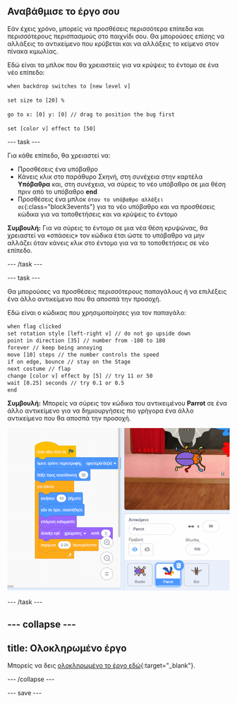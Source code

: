 ## Αναβάθμισε το έργο σου

Εάν έχεις χρόνο, μπορείς να προσθέσεις περισσότερα επίπεδα και περισσότερους περισπασμούς στο παιχνίδι σου. Θα μπορούσες επίσης να αλλάξεις το αντικείμενο που κρύβεται και να αλλάξεις το κείμενο στον πίνακα κιμωλίας.

Εδώ είναι τα μπλοκ που θα χρειαστείς για να κρύψεις το έντομο σε ένα νέο επίπεδο:

```blocks3
when backdrop switches to [new level v]

set size to [20] %

go to x: [0] y: [0] // drag to position the bug first

set [color v] effect to [50]
```

--- task ---

Για κάθε επίπεδο, θα χρειαστεί να:
- Προσθέσεις ένα υπόβαθρο
- Κάνεις κλικ στο παράθυρο Σκηνή, στη συνέχεια στην καρτέλα **Υπόβαθρα** και, στη συνέχεια, να σύρεις το νέο υπόβαθρο σε μια θέση πριν από το υπόβαθρο **end**
- Προσθέσεις ένα μπλοκ `όταν το υπόβαθρο αλλάξει σε`{:class="block3events"} για το νέο υπόβαθρο και να προσθέσεις κώδικα για να τοποθετήσεις και να κρύψεις το έντομο

**Συμβουλή:** Για να σύρεις το έντομο σε μια νέα θέση κρυψώνας, θα χρειαστεί να «σπάσεις» τον κώδικα έτσι ώστε το υπόβαθρο να μην αλλάζει όταν κάνεις κλικ στο έντομο για να το τοποθετήσεις σε νέο επίπεδο.

--- /task ---

--- task ---

Θα μπορούσες να προσθέσεις περισσότερους παπαγάλους ή να επιλέξεις ένα άλλο αντικείμενο που θα αποσπά την προσοχή.

Εδώ είναι ο κώδικας που χρησιμοποίησες για τον παπαγάλο:
```blocks3
when flag clicked
set rotation style [left-right v] // do not go upside down
point in direction [35] // number from -180 to 180
forever // keep being annoying
move [10] steps // the number controls the speed
if on edge, bounce // stay on the Stage
next costume // flap
change [color v] effect by [5] // try 11 or 50
wait [0.25] seconds // try 0.1 or 0.5
end
```

**Συμβουλή:** Μπορείς να σύρεις τον κώδικα του αντικειμένου **Parrot** σε ένα άλλο αντικείμενο για να δημιουργήσεις πιο γρήγορα ένα άλλο αντικείμενο που θα αποσπά την προσοχή.

![Σύροντας κώδικα από την περιοχή Κώδικα σε ένα άλλο αντικείμενο από τη λίστα αντικειμένων.](images/drag-parrot-code.gif)

--- /task ---

--- collapse ---
---
title: Ολοκληρωμένο έργο
---

Μπορείς να δεις [ολοκληρωμένο το έργο εδώ](https://scratch.mit.edu/projects/486719939/){:target="_blank"}.

--- /collapse ---

--- save ---

